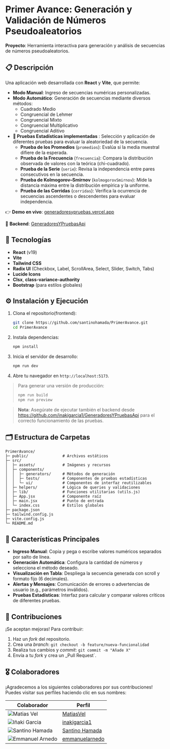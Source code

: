 # Primer Avance: Generación y Validación de Números Pseudoaleatorios

**Proyecto**: Herramienta interactiva para generación y análisis de secuencias de números pseudoaleatorios.

## 📋 Descripción

Una aplicación web desarrollada con **React** y **Vite**, que permite:

- **Modo Manual**: Ingreso de secuencias numéricas personalizadas.
- **Modo Automático**: Generación de secuencias mediante diversos métodos:
  - Cuadrado Medio
  - Congruencial de Lehmer
  - Congruencial Mixto
  - Congruencial Multiplicativo
  - Congruencial Aditivo
- **🧪 Pruebas Estadísticas implementadas** : Selección y aplicación de diferentes pruebas para evaluar la aleatoriedad de la secuencia.
  - **Prueba de los Promedios** (`promedios`): Evalúa si la media muestral difiere de la esperada.
  - **Prueba de la Frecuencia** (`frecuencia`): Compara la distribución observada de valores con la teórica (chi-cuadrado).
  - **Prueba de la Serie** (`serie`): Revisa la independencia entre pares consecutivos en la secuencia.
  - **Prueba de Kolmogorov–Smirnov** (`kolmogorovSmirnov`): Mide la distancia máxima entre la distribución empírica y la uniforme.
  - **Prueba de las Corridas** (`corridas`): Verifica la ocurrencia de secuencias ascendentes o descendentes para evaluar independencia.

👉 **Demo en vivo**: [generadoresypruebas.vercel.app](https://generadoresypruebas.vercel.app/)

📡 **Backend**: [GeneradoresYPruebasApi](https://github.com/inakigarcia1/GeneradoresYPruebasApi)

## 🚀 Tecnologías

- **React** (v19)
- **Vite**
- **Tailwind CSS**
- **Radix UI** (Checkbox, Label, ScrollArea, Select, Slider, Switch, Tabs)
- **Lucide Icons**
- **Clsx**, **class-variance-authority**
- **Bootstrap** (para estilos globales)

## ⚙️ Instalación y Ejecución

1. Clona el repositorio(frontend):
   ```bash
   git clone https://github.com/santinohamada/PrimerAvance.git
   cd PrimerAvance
   ```
2. Instala dependencias:
   ```bash
   npm install
   ```
3. Inicia el servidor de desarrollo:
   ```bash
   npm run dev
   ```
4. Abre tu navegador en `http://localhost:5173`.

> Para generar una versión de producción:
> ```bash
> npm run build
> npm run preview
> ```

> **Nota**: Asegúrate de ejecutar también el backend desde https://github.com/inakigarcia1/GeneradoresYPruebasApi para el correcto funcionamiento de las pruebas.

## 🗂️ Estructura de Carpetas

```
PrimerAvance/
├─ public/               # Archivos estáticos
├─ src/
│  ├─ assets/            # Imágenes y recursos
│  ├─ components/
│  │  ├─ generators/     # Métodos de generación
│  │  ├─ tests/          # Componentes de pruebas estadísticas
│  │  └─ ui/             # Componentes de interfaz reutilizables
│  ├─ helpers/           # Lógica de queries y validaciones
│  ├─ lib/               # Funciones utilitarias (utils.js)
│  ├─ App.jsx            # Componente raíz
│  ├─ main.jsx           # Punto de entrada
│  └─ index.css          # Estilos globales
├─ package.json
├─ tailwind.config.js
├─ vite.config.js
└─ README.md
```

## 🎯 Características Principales

- **Ingreso Manual**: Copia y pega o escribe valores numéricos separados por salto de línea.
- **Generación Automática**: Configura la cantidad de números y selecciona el método deseado.
- **Visualización en Tabla**: Despliega la secuencia generada con scroll y formato fijo (6 decimales).
- **Alertas y Mensajes**: Comunicación de errores o advertencias de usuario (e.g., parámetros inválidos).
- **Pruebas Estadísticas**: Interfaz para calcular y comparar valores críticos de diferentes pruebas.
  
## 🤝 Contribuciones

¡Se aceptan mejoras! Para contribuir:

1. Haz un _fork_ del repositorio.
2. Crea una _branch_: `git checkout -b feature/nueva-funcionalidad`
3. Realiza tus cambios y _commit_: `git commit -m "Añade X"`
4. Envía a tu _fork_ y crea un _Pull Request`.

## 🎖️ Colaboradores

¡Agradecemos a los siguientes colaboradores por sus contribuciones! Puedes visitar sus perfiles haciendo clic en sus nombres:

| Colaborador                                | Perfil                                       |
|--------------------------------------------|----------------------------------------------|
| ![Matias Vel](https://github.com/MatiasVel.png) | [MatiasVel](https://github.com/MatiasVel) |
| ![Iñaki Garcia](https://github.com/inakigarcia1.png) | [inakigarcia1](https://github.com/inakigarcia1) |
| ![Santino Hamada](https://github.com/santinohamada.png) | [Santino Hamada](https://github.com/santinohamada) |
| ![Emmanuel Arnedo](https://github.com/emmanuelarnedo.png) | [emmanuelarnedo](https://github.com/emmanuelarnedo) |
